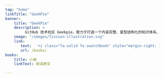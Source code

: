 ```yaml
---
tag: "home"
linkTitle: "GeekPie"
banner:
    title: "GeekPie"
    description: >
         GitHub 技术社区 Geekpie，致力于打造一个内容完整、星型结构化的知识体系、以及持续成长的互联网开发者学习生态圈！欢迎 Follow 关注我们 👉
    image: "/images/fission-illustration.svg"
    link:
       text:  '<i class="fa-solid fa-swatchbook" style="margin-right: 12px"></i>所有小册'
       url: /books/
books:
    title: 小册
    linkText: 阅读原文

---
```

